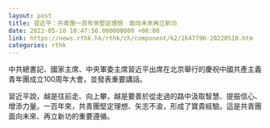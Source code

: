 ```yaml
---
layout: post
title: 習近平：共青團一百年來堅定理想　面向未來再立新功
date: 2022-05-10 10:47:56.000000000 +08:00
link: https://news.rthk.hk/rthk/ch/component/k2/1647790-20220510.htm
categories: rthk
---
```


中共總書記、國家主席、中央軍委主席習近平出席在北京舉行的慶祝中國共產主義青年團成立100周年大會，並發表重要講話。

習近平說，越是往前走、向上攀，越是要善於從走過的路中汲取智慧、提振信心、增添力量。一百年來，共青團堅定理想、矢志不渝，形成了寶貴經驗。這是共青團面向未來、再立新功的重要遵循。
